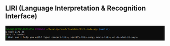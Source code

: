 ## LIRI (Language Interpretation & Recognition Interface)

![Image of Initial Inquiry](/screenshots/initial-inquiry.png)